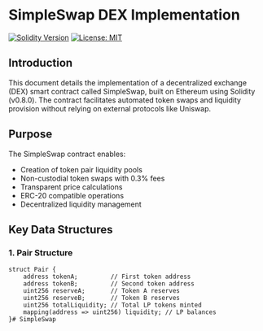 # SimpleSwap DEX Implementation

[![Solidity Version](https://img.shields.io/badge/Solidity-^0.8.30-blue)](https://soliditylang.org)
[![License: MIT](https://img.shields.io/badge/License-MIT-yellow.svg)](https://opensource.org/licenses/MIT)

## Introduction
This document details the implementation of a decentralized exchange (DEX) smart contract called SimpleSwap, built on Ethereum using Solidity (v0.8.0). The contract facilitates automated token swaps and liquidity provision without relying on external protocols like Uniswap.

## Purpose
The SimpleSwap contract enables:
- Creation of token pair liquidity pools
- Non-custodial token swaps with 0.3% fees
- Transparent price calculations
- ERC-20 compatible operations
- Decentralized liquidity management

## Key Data Structures
### 1. Pair Structure
```solidity
struct Pair {
    address tokenA;         // First token address
    address tokenB;         // Second token address
    uint256 reserveA;       // Token A reserves
    uint256 reserveB;       // Token B reserves
    uint256 totalLiquidity; // Total LP tokens minted
    mapping(address => uint256) liquidity; // LP balances
}# SimpleSwap
